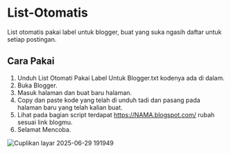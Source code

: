 # List-Otomatis
List otomatis pakai label untuk blogger, buat yang suka ngasih daftar untuk setiap postingan.

## Cara Pakai
1. Unduh List Otomati Pakai Label Untuk Blogger.txt kodenya ada di dalam.
2. Buka Blogger.
3. Masuk halaman dan buat baru halaman.
4. Copy dan paste kode yang telah di unduh tadi dan pasang pada halaman baru yang telah kalian buat.
5. Lihat pada bagian script terdapat https://NAMA.blogspot.com/ rubah sesuai link blogmu.
6. Selamat Mencoba.

![Cuplikan layar 2025-06-29 191949](https://github.com/user-attachments/assets/d29641ff-6a83-485c-9209-3ac61f5c3591)
